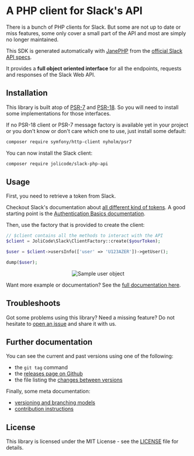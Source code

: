 # A PHP client for Slack's API

There is a bunch of PHP clients for Slack. But some are not up to date or miss
features, some only cover a small part of the API and most are simply no longer
maintained.

This SDK is generated automatically with [JanePHP](https://github.com/janephp/janephp)
from the [official Slack API specs](https://github.com/slackapi/slack-api-specs). 

It provides a **full object oriented interface** for all the endpoints, requests and responses of the Slack Web API.

## Installation

This library is built atop of [PSR-7](https://www.php-fig.org/psr/psr-7/) and
[PSR-18](https://www.php-fig.org/psr/psr-18/). So you will need to install some
implementations for those interfaces.

If no PSR-18 client or PSR-7 message factory is available yet in your project
or you don't know or don't care which one to use, just install some default:

```bash
composer require symfony/http-client nyholm/psr7
```

You can now install the Slack client:

```bash
composer require jolicode/slack-php-api
```

## Usage

First, you need to retrieve a token from Slack. 

Checkout Slack's documentation about [all different kind of tokens](https://api.slack.com/authentication/token-types).
A good starting point is the [Authentication Basics documentation](https://api.slack.com/authentication/basics).

Then, use the factory that is provided to create the client:

```php
// $client contains all the methods to interact with the API
$client = JoliCode\Slack\ClientFactory::create($yourToken);

$user = $client->usersInfo(['user' => 'U123AZER'])->getUser();

dump($user);
```

<p align="center">
  <img src="doc/images/model-sample.png" alt="Sample user object" />
<p>

Want more example or documentation? See the [full documentation here](doc/index.md).

## Troubleshoots

Got some problems using this library? Need a missing feature?
Do not hesitate to [open an issue](https://github.com/jolicode/slack-php-api/issues)
and share it with us.

## Further documentation

You can see the current and past versions using one of the following:

* the `git tag` command
* the [releases page on Github](https://github.com/jolicode/slack-php-api/releases)
* the file listing the [changes between versions](CHANGELOG.md)

Finally, some meta documentation:

* [versioning and branching models](VERSIONING.md)
* [contribution instructions](CONTRIBUTING.md)

## License

This library is licensed under the MIT License - see the [LICENSE](LICENSE.md)
file for details.
